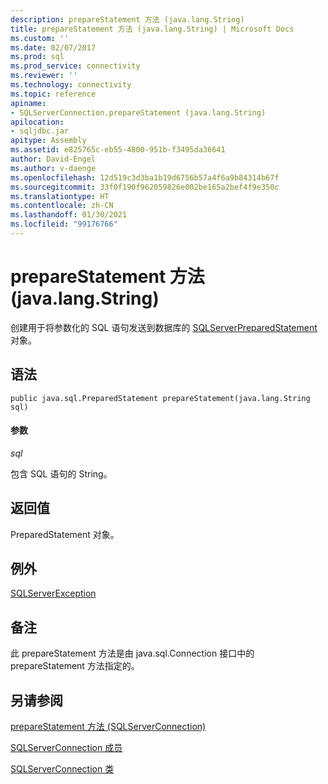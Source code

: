 ```yaml
---
description: prepareStatement 方法 (java.lang.String)
title: prepareStatement 方法 (java.lang.String) | Microsoft Docs
ms.custom: ''
ms.date: 02/07/2017
ms.prod: sql
ms.prod_service: connectivity
ms.reviewer: ''
ms.technology: connectivity
ms.topic: reference
apiname:
- SQLServerConnection.prepareStatement (java.lang.String)
apilocation:
- sqljdbc.jar
apitype: Assembly
ms.assetid: e825765c-eb55-4800-951b-f3495da36641
author: David-Engel
ms.author: v-daenge
ms.openlocfilehash: 12d519c3d3ba1b19d6756b57a4f6a9b84314b67f
ms.sourcegitcommit: 33f0f190f962059826e002be165a2bef4f9e350c
ms.translationtype: HT
ms.contentlocale: zh-CN
ms.lasthandoff: 01/30/2021
ms.locfileid: "99176766"
---
```

# <a name="preparestatement-method-javalangstring"></a>prepareStatement 方法 (java.lang.String)

创建用于将参数化的 SQL 语句发送到数据库的 [SQLServerPreparedStatement](./sqlserverpreparedstatement-class.md) 对象。

## <a name="syntax"></a>语法

```
public java.sql.PreparedStatement prepareStatement(java.lang.String sql)
```

#### <a name="parameters"></a>参数
*sql*

包含 SQL 语句的 String。

## <a name="return-value"></a>返回值
PreparedStatement 对象。

## <a name="exceptions"></a>例外  
[SQLServerException](./sqlserverexception-class.md)

## <a name="remarks"></a>备注
此 prepareStatement 方法是由 java.sql.Connection 接口中的 prepareStatement 方法指定的。

## <a name="see-also"></a>另请参阅

[prepareStatement 方法 &#40;SQLServerConnection&#41;](./preparestatement-method-sqlserverconnection.md)

[SQLServerConnection 成员](./sqlserverconnection-members.md)

[SQLServerConnection 类](./sqlserverconnection-class.md)

